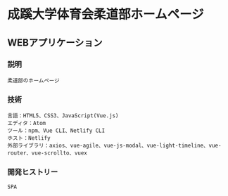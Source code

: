 # 成蹊大学体育会柔道部ホームページ

## WEBアプリケーション

### 説明
```
柔道部のホームページ
```

### 技術
```
言語：HTML5、CSS3、JavaScript(Vue.js)
エディタ：Atom
ツール：npm、Vue CLI、Netlify CLI
ホスト：Netlify
外部ライブラリ：axios、vue-agile、vue-js-modal、vue-light-timeline、vue-router、vue-scrollto、vuex
```

### 開発ヒストリー
```
SPA
```
